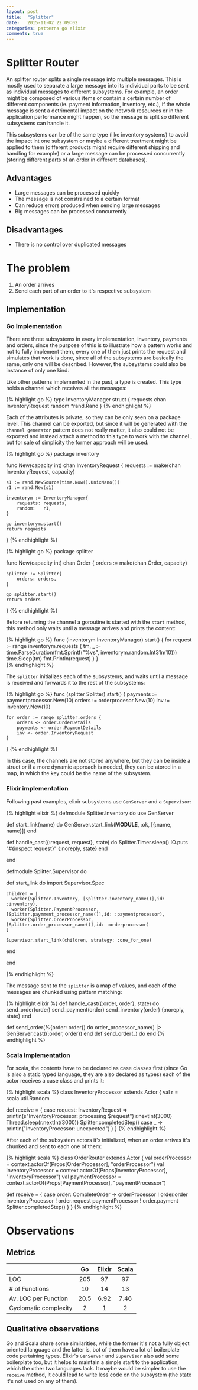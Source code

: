 ```yaml
---
layout: post
title:  "Splitter"
date:   2015-11-02 22:09:02
categories: patterns go elixir
comments: true
---
```


# Splitter Router

An splitter router splits a single message into multiple messages. This is mostly used to separate a large message into its individual parts to be sent as individual messages to different subsystems. For example, an order might be composed of various items or contain a certain number of different components (ie. payment information, inventory, etc.), if the whole message is sent a detrimental impact on the network resources or in the application performance might happen, so the message is split so different subsystems can handle it.

<script src="/assets/js/processing.min.js"></script>
<canvas data-processing-sources="/assets/processing/splitter.pde"></canvas>

This subsystems can be of the same type (like inventory systems) to avoid the impact int one subsystem or maybe a different treatment might be applied to them (different products might require different shipping and handling for example) or a large message can be processed concurrently (storing different parts of an order in different databases).

## Advantages

- Large messages can be processed quickly
- The message is not constrained to a certain format
- Can reduce errors produced when sending large messages
- Big messages can be processed concurrently

## Disadvantages

- There is no control over duplicated messages

# The problem

1. An order arrives
2. Send each part of an order to it's respective subsystem

## Implementation

### Go Implementation

There are three subsystems in every implementation, inventory, payments and orders, since the purpose of this is to illustrate how a pattern works and not to fully implement them, every one of them just prints the request and simulates that work is done, since all of the subsystems are basically the same, only one will be described. However, the subsystems could also be instance of only one kind.

Like other patterns implemented in the past, a type is created. This type holds a channel which receives all the messages:

{% highlight go %}
type InventoryManager struct {
	requests chan InventoryRequest
	random   *rand.Rand
}
{% endhighlight %}

Each of the attributes is private, so they can be only seen on a package level. This channel can be exported, but since it will be generated with the `channel generator` pattern does not really matter, it also could not be exported and instead attach a method to this type to work with the channel , but for sale of simplicity the former approach will be used:

{% highlight go %}
package inventory

func New(capacity int) chan InventoryRequest {
	requests := make(chan InventoryRequest, capacity)

	s1 := rand.NewSource(time.Now().UnixNano())
	r1 := rand.New(s1)

	inventorym := InventoryManager{
		requests: requests,
		random:   r1,
	}

	go inventorym.start()
	return requests
}
{% endhighlight %}

{% highlight go %}
package splitter

func New(capacity int) chan Order {
	orders := make(chan Order, capacity)

	splitter := Splitter{
		orders: orders,
	}

	go splitter.start()
	return orders
}
{% endhighlight %}

Before returning the channel a goroutine is started with the `start` method, this method only waits until a message arrives and prints the content:

{% highlight go %}
func (inventorym InventoryManager) start() {
	for request := range inventorym.requests {
		tm, _ := time.ParseDuration(fmt.Sprintf("%vs", inventorym.random.Int31n(10)))
		time.Sleep(tm)
		fmt.Println(request)
	}
}  
{% endhighlight %}



The `splitter` initializes each of the subsystems, and waits until a message is received and forwards it to the rest of the subsystems:

{% highlight go %}
func (splitter Splitter) start() {
	payments := paymentprocessor.New(10)
	orders := orderprocesor.New(10)
	inv := inventory.New(10)

	for order := range splitter.orders {
		orders <- order.OrderDetails
		payments <- order.PaymentDetails
		inv <- order.InventoryRequest
	}
}
{% endhighlight %}

In this case, the channels are not stored anywhere, but they can be inside a struct or if a more dynamic approach is needed, they can be atored in a map, in which the key could be the name of the subsystem.

### Elixir implementation

Following past examples, elixir subsystems use `GenServer` and a `Supervisor`:

{% highlight elixir %}
defmodule Splitter.Inventory do
  use GenServer

  def start_link(name) do
    GenServer.start_link(__MODULE__, :ok, [{:name, name}])
  end

  def handle_cast({:request, request}, state) do
    Splitter.Timer.sleep()
    IO.puts "#{inspect request}"
    {:noreply, state}
  end

end

defmodule Splitter.Supervisor do

  def start_link do
    import Supervisor.Spec

    children = [
      worker(Splitter.Inventory, [Splitter.inventory_name()],id: :inventory),
      worker(Splitter.PaymentProcessor, [Splitter.paymment_processor_name()],id: :paymentprocessor),
      worker(Splitter.OrderProcessor, [Splitter.order_processor_name()],id: :orderprocessor)
    ]

    Supervisor.start_link(children, strategy: :one_for_one)
  end

end

{% endhighlight %}

The message sent to the `splitter` is a map of values, and each of the messages are chunked using pattern matching:

{% highlight elixir %}
def handle_cast({:order, order}, state) do
  send_order(order)
  send_payment(order)
  send_inventory(order)
  {:noreply, state}
end

def send_order(%{order: order}) do
  order_processor_name()
  |> GenServer.cast({:order, order})
end
def send_order(_) do
end
{% endhighlight %}

### Scala Implementation

For scala, the contents have to be declared as case classes first (since Go is also a static typed language, they are also declared as types) each of the actor receives a case class and prints it:

{% highlight scala %}
class InventoryProcessor extends Actor {
  val r = scala.util.Random

  def receive = {
    case request: InventoryRequest =>
      println(s"InventoryProcessor: processing $request")
      r.nextInt(3000)
      Thread.sleep(r.nextInt(3000))
      Splitter.completedStep()
    case _ =>
      println("InventoryProcessor: unexpected")
  }
}
{% endhighlight %}


After each of the subsystem actors it's initialized, when an order arrives it's chunked and sent to each one of them:

{% highlight scala %}
class OrderRouter extends Actor {
  val orderProcessor = context.actorOf(Props[OrderProcessor], "orderProcessor")
  val inventoryProcessor = context.actorOf(Props[InventoryProcessor], "inventoryProcessor")
  val paymentProcessor = context.actorOf(Props[PaymentProcessor], "paymentProcessor")

  def receive = {
    case order: CompleteOrder =>
      orderProcessor ! order.order
      inventoryProcessor ! order.request
      paymentProcessor ! order.payment
      Splitter.completedStep()
  }
}
{% endhighlight %}

# Observations

## Metrics

|                       |   Go   |  Elixir | Scala |
|-----------------------|:------:|:-------:|:-----:|
| LOC                   | 205    |  97     |   97  |
| # of Functions        |  10    |   14    |   13  |
| Av. LOC per Function  |  20.5  |   6.92  |   7.46|
| Cyclomatic complexity |    2   |    1    |    2  |

## Qualitative observations

Go and Scala share some similarities, while the former it's not a fully object oriented language and the latter is, bot of them have a lot of boilerplate code pertaining types. Elixir's `GenServer` and `Supervisor` also add some boilerplate too, but it helps to maintain a simple start to the application, which the other two languages lack. It maybe would be simpler to use the `receive` method, it could lead to write less code on the subsystem (the state it's not used on any of them).
